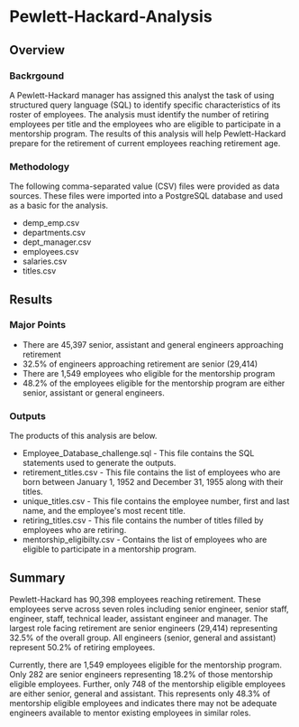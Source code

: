 # Pewlett-Hackard-Analysis

## Overview

### Backrgound
A Pewlett-Hackard manager has assigned this analyst the task of using structured query language (SQL) to identify specific characteristics of its roster of employees. The analysis must identify the number of retiring employees per title and the employees who are eligible to participate in a mentorship program. The results of this analysis will help Pewlett-Hackard prepare for the retirement of current employees reaching retirement age.

### Methodology
The following comma-separated value (CSV) files were provided as data sources. These files were imported into a PostgreSQL database and used as a basic for the analysis.
* demp_emp.csv
* departments.csv
* dept_manager.csv
* employees.csv
* salaries.csv
* titles.csv

## Results

### Major Points
* There are 45,397 senior, assistant and general engineers approaching retirement
* 32.5% of engineers approaching retirement are senior (29,414)
* There are 1,549 employees who eligible for the mentorship program
* 48.2% of the employees eligible for the mentorship program are either senior, assistant or general engineers.

### Outputs
The products of this analysis are below.
* Employee_Database_challenge.sql - This file contains the SQL statements used to generate the outputs.
* retirement_titles.csv - This file contains the list of employees who are born between January 1, 1952 and December 31, 1955 along with their titles.
* unique_titles.csv - This file contains the employee number, first and last name, and the employee's most recent title.
* retiring_titles.csv - This file contains the number of titles filled by employees who are retiring.
* mentorship_eligibilty.csv - Contains the list of employees who are eligible to participate in a mentorship program.

## Summary

Pewlett-Hackard has 90,398 employees reaching retirement. These employees serve across seven roles including senior engineer, senior staff, engineer, staff, technical leader, assistant engineer and manager. The largest role facing retirement are senior engineers (29,414) representing 32.5% of the overall group. All engineers (senior, general and assistant) represent 50.2% of retiring employees.

Currently, there are 1,549 employees eligible for the mentorship program. Only 282 are senior engineers representing 18.2% of those mentorship eligible employees. Further, only 748 of the mentorship eligible employees are either senior, general and assistant. This represents only 48.3% of mentorship eligible employees and indicates there may not be adequate engineers available to mentor existing employees in similar roles.
